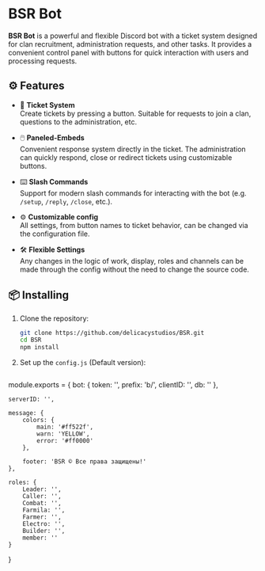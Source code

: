 # BSR Bot

**BSR Bot** is a powerful and flexible Discord bot with a ticket system designed for clan recruitment, administration requests, and other tasks. It provides a convenient control panel with buttons for quick interaction with users and processing requests.

## ⚙️ Features

- 🎫 **Ticket System**  
  Create tickets by pressing a button. Suitable for requests to join a clan, questions to the administration, etc.

- 🖱️ **Paneled-Embeds**  
  Convenient response system directly in the ticket. The administration can quickly respond, close or redirect tickets using customizable buttons.

- ⌨️ **Slash Commands**  
  Support for modern slash commands for interacting with the bot (e.g. `/setup`, `/reply`, `/close`, etc.).

- ⚙️ **Customizable config**  
  All settings, from button names to ticket behavior, can be changed via the configuration file.

- 🛠️ **Flexible Settings**  
  Any changes in the logic of work, display, roles and channels can be made through the config without the need to change the source code.

## 📦 Installing

1. Clone the repository:
   ```bash
   git clone https://github.com/delicacystudios/BSR.git
   cd BSR
   npm install
   ```
2. Set up the `config.js` (Default version):
   ```bash
module.exports = {
    bot: {
        token: '',
        prefix: 'b/',
        clientID: '',
        db: ''
    },
    
    serverID: '',

    message: {
        colors: {
            main: '#ff522f',
            warn: 'YELLOW',
            error: '#ff0000'
        },

        footer: 'BSR © Все права защищены!'
    },

    roles: {
        Leader: '',
        Caller: '',
        Combat: '',
        Farmila: '',
        Farmer: '',
        Electro: '',
        Builder: '',
        member: ''
    }
}
   ```

